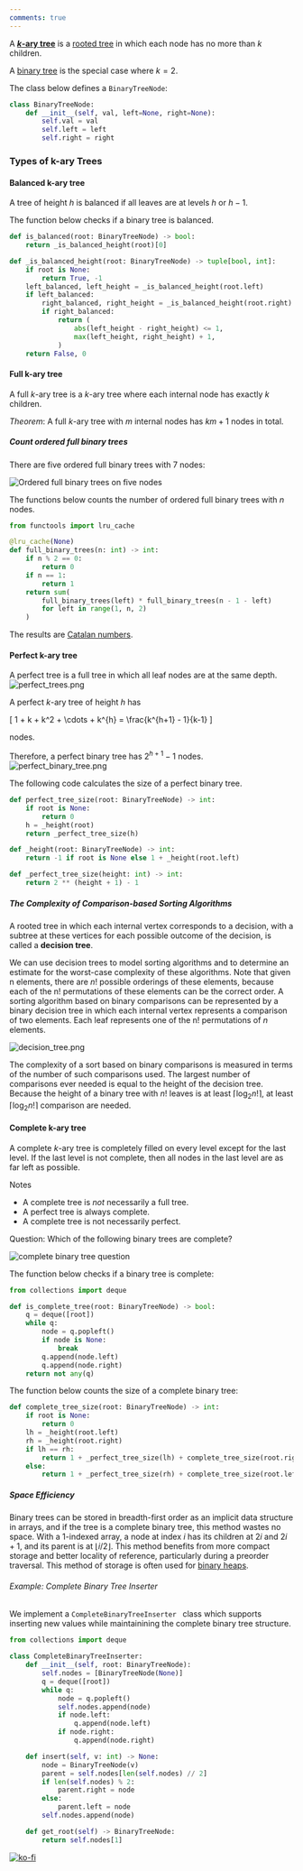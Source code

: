 ```yaml
---
comments: true
---
```


A [**$k$-ary tree**](https://en.wikipedia.org/wiki/M-ary_tree) is a [rooted tree](rooted_tree.md) in which each node has no more than $k$ children.

A [binary tree](https://en.wikipedia.org/wiki/Binary_tree) is the special case where $k = 2$.

The class below defines a `BinaryTreeNode`:

```python
class BinaryTreeNode:
    def __init__(self, val, left=None, right=None):
        self.val = val
        self.left = left
        self.right = right
```

### Types of k-ary Trees

#### Balanced k-ary tree

A tree of height $h$ is balanced if all leaves are at levels $h$ or $h − 1$.

The function below checks if a binary tree is balanced.

```python
def is_balanced(root: BinaryTreeNode) -> bool:
    return _is_balanced_height(root)[0]

def _is_balanced_height(root: BinaryTreeNode) -> tuple[bool, int]:
    if root is None:
        return True, -1
    left_balanced, left_height = _is_balanced_height(root.left)
    if left_balanced:
        right_balanced, right_height = _is_balanced_height(root.right)
        if right_balanced:
            return (
                abs(left_height - right_height) <= 1,
                max(left_height, right_height) + 1,
            )
    return False, 0
```

#### Full k-ary tree

A full $k$-ary tree is a $k$-ary tree where each internal node has exactly $k$ children.

_Theorem_: A full $k$-ary tree with $m$ internal nodes has $km+1$ nodes in total.

##### Count ordered full binary trees

There are five ordered full binary trees with 7 nodes:

![Ordered full binary trees on five nodes](ordered_full_binary_trees.png)

The functions below counts the number of ordered full binary trees with $n$ nodes.

```python
from functools import lru_cache

@lru_cache(None)
def full_binary_trees(n: int) -> int:
    if n % 2 == 0:
        return 0
    if n == 1:
        return 1
    return sum(
        full_binary_trees(left) * full_binary_trees(n - 1 - left)
        for left in range(1, n, 2)
    )
```

The results are [Catalan numbers](https://en.wikipedia.org/wiki/Catalan_number).

#### Perfect k-ary tree

A perfect tree is a full tree in which all leaf nodes are at the same depth.
![perfect_trees.png](perfect_trees.png)

A perfect $k$-ary tree of height $h$ has

\[
1 + k + k^2 + \cdots + k^{h} = \frac{k^{h+1} - 1}{k-1}
\]

nodes.

Therefore, a perfect binary tree has $2^{h+1} - 1$ nodes.
![perfect_binary_tree.png](perfect_binary_tree.png)

The following code calculates the size of a perfect binary tree.

```python
def perfect_tree_size(root: BinaryTreeNode) -> int:
    if root is None:
        return 0
    h = _height(root)
    return _perfect_tree_size(h)

def _height(root: BinaryTreeNode) -> int:
    return -1 if root is None else 1 + _height(root.left)

def _perfect_tree_size(height: int) -> int:
    return 2 ** (height + 1) - 1
```

##### The Complexity of Comparison-based Sorting Algorithms
A rooted tree in which each internal vertex corresponds to a decision, with a subtree at these vertices for each possible outcome of the decision, is called a **decision tree**.

We can use decision trees to model sorting algorithms and to determine an estimate for the worst-case complexity of these algorithms. Note that given n elements, there are $n!$ possible orderings of these elements, because each of the n! permutations of these elements can be the correct order. A sorting algorithm based on binary comparisons can be represented by a binary decision tree in which each internal vertex represents a comparison of two elements. Each leaf represents one of the n! permutations of $n$ elements.

![decision_tree.png](decision_tree.png)

The complexity of a sort based on binary comparisons is measured in terms of the number of such comparisons used. The largest number of comparisons ever needed is equal to the height of the decision tree. Because the height of a binary tree with $n!$ leaves is at least $\lceil \log_2 n! \rceil$, at least $\lceil \log_2 n! \rceil$ comparison are needed.

#### Complete k-ary tree

A complete $k$-ary tree is completely filled on every level except for the last level. If the last level is not complete, then all nodes in the last level are as far left as possible.

Notes

* A complete tree is _not_ necessarily a full tree.
* A perfect tree is always complete.
* A complete tree is not necessarily perfect.

Question: Which of the following binary trees are complete?

![complete binary tree question](complete_binary_tree_question.png)

The function below checks if a binary tree is complete:

```python
from collections import deque

def is_complete_tree(root: BinaryTreeNode) -> bool:
    q = deque([root])
    while q:
        node = q.popleft()
        if node is None:
            break
        q.append(node.left)
        q.append(node.right)
    return not any(q)
```

The function below counts the size of a complete binary tree:

```python
def complete_tree_size(root: BinaryTreeNode) -> int:
    if root is None:
        return 0
    lh = _height(root.left)
    rh = _height(root.right)
    if lh == rh:
        return 1 + _perfect_tree_size(lh) + complete_tree_size(root.right)
    else:
        return 1 + _perfect_tree_size(rh) + complete_tree_size(root.left)
```

##### Space Efficiency

Binary trees can be stored in breadth-first order as an implicit data structure in arrays, and if the tree is a complete binary tree, this method wastes no space. With a 1-indexed array, a node at index $i$ has its children at $2i$ and $2i+1$, and its parent is at $\lfloor i/2 \rfloor$. This method benefits from more compact storage and better locality of reference, particularly during a preorder traversal. This method of storage is often used for [binary heaps](https://en.wikipedia.org/wiki/Binary_heap).

###### Example: Complete Binary Tree Inserter

We implement a `CompleteBinaryTreeInserter ` class which supports inserting new values while maintainining the complete binary tree structure.

```python
from collections import deque

class CompleteBinaryTreeInserter:
    def __init__(self, root: BinaryTreeNode):
        self.nodes = [BinaryTreeNode(None)]
        q = deque([root])
        while q:
            node = q.popleft()
            self.nodes.append(node)
            if node.left:
                q.append(node.left)
            if node.right:
                q.append(node.right)

    def insert(self, v: int) -> None:
        node = BinaryTreeNode(v)
        parent = self.nodes[len(self.nodes) // 2]
        if len(self.nodes) % 2:
            parent.right = node
        else:
            parent.left = node
        self.nodes.append(node)

    def get_root(self) -> BinaryTreeNode:
        return self.nodes[1]
```

[![ko-fi](https://ko-fi.com/img/githubbutton_sm.svg)](https://ko-fi.com/T6T416OJAV)